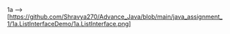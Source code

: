 1a --> [https://github.com/Shravya270/Advance_Java/blob/main/java_assignment_1/1a.ListInterfaceDemo/1a.ListInterface.png]
